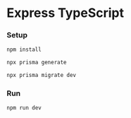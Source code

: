 # Express TypeScript

### Setup
```sh
npm install
```
```sh
npx prisma generate
```
```sh
npx prisma migrate dev
```

### Run
```sh
npm run dev
```
